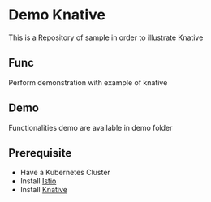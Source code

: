 # Demo Knative

This is a Repository of sample in order to illustrate Knative

## Func

Perform demonstration with example of knative

## Demo

Functionalities demo are available in demo folder

## Prerequisite

- Have a Kubernetes Cluster
- Install [Istio](https://istio.io)
- Install [Knative](https://github.com/knative/docs)
